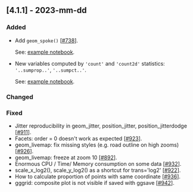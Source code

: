 ## [4.1.1] - 2023-mm-dd

### Added

- Add `geom_spoke()` [[#738](https://github.com/JetBrains/lets-plot/issues/738)].

  See: [example notebook](https://nbviewer.org/github/JetBrains/lets-plot/blob/master/docs/f-23f/geom_spoke.ipynb).

- New variables computed by `'count'` and `'count2d'` statistics: `'..sumprop..'`, `'..sumpct..'`.

  See: [example notebook](https://nbviewer.jupyter.org/github/JetBrains/lets-plot/blob/master/docs/f-23f/new_stat_count_vars.ipynb).


### Changed

### Fixed
- Jitter reproducibility in geom_jitter, position_jitter, position_jitterdodge [[#911](https://github.com/JetBrains/lets-plot/issues/911)].
- Facets: order = 0 doesn't work as expected [[#923](https://github.com/JetBrains/lets-plot/issues/923)].
- geom_livemap: fix missing styles (e.g. road outline on high zooms) [[#926](https://github.com/JetBrains/lets-plot/issues/926)].
- geom_livemap: freeze at zoom 10 [[#892](https://github.com/JetBrains/lets-plot/issues/892)].
- Enormous CPU / Time/ Memory consumption on some data [[#932](https://github.com/JetBrains/lets-plot/issues/932)].
- scale_x_log2(), scale_y_log2() as a shortcut for trans='log2' [[#922](https://github.com/JetBrains/lets-plot/issues/922)].
- How to calculate proportion of points with same coordinate [[#936](https://github.com/JetBrains/lets-plot/issues/936)].
- gggrid: composite plot is not visible if saved with ggsave [[#942](https://github.com/JetBrains/lets-plot/issues/942)].